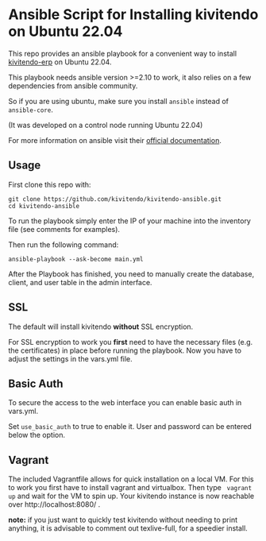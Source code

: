 # Ansible Script for Installing kivitendo on Ubuntu 22.04

This repo provides an ansible playbook for a convenient way to install
[kivitendo-erp](https://github.com/kivitendo/kivitendo-erp) on Ubuntu 22.04.

This playbook needs ansible version >=2.10 to work, it also relies on a few dependencies from ansible community.

So if you are using ubuntu, make sure you install `ansible` instead of `ansible-core`.

(It was developed on a control node running Ubuntu 22.04)

For more information on ansible visit their [official documentation](https://docs.ansible.com/).

## Usage

First clone this repo with: 
```
git clone https://github.com/kivitendo/kivitendo-ansible.git
cd kivitendo-ansible
```

To run the playbook simply enter the IP of your machine into the inventory file (see comments for examples).

Then run the following command:
```
ansible-playbook --ask-become main.yml
```

After the Playbook has finished, you need to manually create the database,
client, and user table in the admin interface.

## SSL

The default will install kivitendo **without** SSL encryption.

For SSL encryption to work you **first** need to have the necessary files (e.g.
the certificates) in place before running the playbook.
Now you have to adjust the settings in the vars.yml file.

## Basic Auth

To secure the access to the web interface you can enable basic auth in vars.yml.

Set `use_basic_auth` to true to enable it. User and password can be entered below the option.

## Vagrant

The included Vagrantfile allows for quick installation on a local VM.
For this to work you first have to install vagrant and virtualbox.
Then type ` vagrant up` and wait for the VM to spin up.
Your kivitendo instance is now reachable over http://localhost:8080/ .

**note:** if you just want to quickly test kivitendo without needing to print
anything, it is advisable to comment out texlive-full, for a speedier install.
